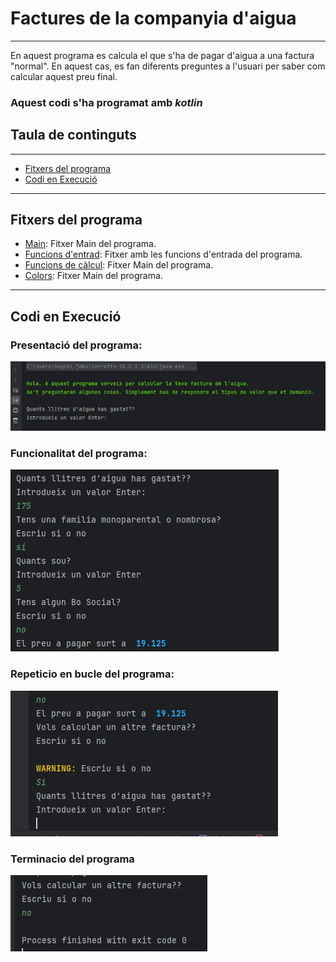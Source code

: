 # Factures de la companyia d'aigua

---
En aquest programa es calcula el que s'ha de pagar d'aigua a una factura "normal". En aquest cas, es fan diferents preguntes a l'usuari per saber com calcular aquest preu final.

### Aquest codi s'ha programat amb *kotlin* 

## Taula de continguts

---

- [Fitxers del programa](#fitxers-del-programa)
- [Codi en Execució]()

---

## Fitxers del programa

- [Main](src/main/kotlin/Main.kt): Fitxer Main del programa.
- [Funcions d'entrad](src/main/kotlin/funcionsEntrada.kt): Fitxer amb les funcions d'entrada del programa.
- [Funcions de càlcul](src/main/kotlin/funcionsAigua.kt): Fitxer Main del programa.
- [Colors](src/main/kotlin/colors.kt): Fitxer Main del programa.

---

## Codi en Execució

### Presentació del programa:
![execucio1.png](images%2Fexecucio1.png)

### Funcionalitat del programa:
![execucio2.png](images%2Fexecucio2.png)

### Repeticio en bucle del programa:
![execucio3.png](images%2Fexecucio3.png)

### Terminacio del programa
![execucio4.png](images%2Fexecucio4.png)